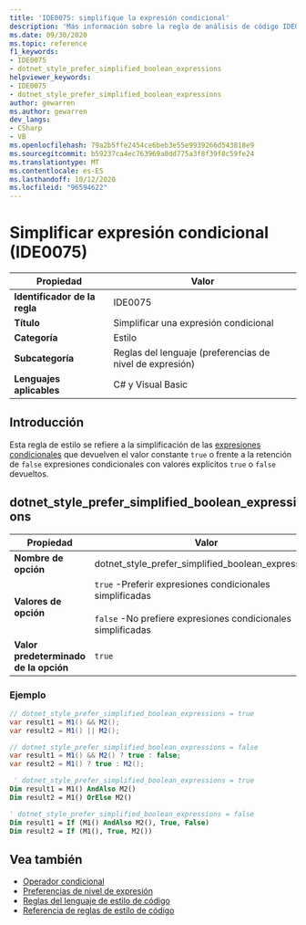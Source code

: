 ```yaml
---
title: 'IDE0075: simplifique la expresión condicional'
description: 'Más información sobre la regla de análisis de código IDE0075: simplifique la expresión condicional'
ms.date: 09/30/2020
ms.topic: reference
f1_keywords:
- IDE0075
- dotnet_style_prefer_simplified_boolean_expressions
helpviewer_keywords:
- IDE0075
- dotnet_style_prefer_simplified_boolean_expressions
author: gewarren
ms.author: gewarren
dev_langs:
- CSharp
- VB
ms.openlocfilehash: 79a2b5ffe2454ce6beb3e55e9939266d543818e9
ms.sourcegitcommit: b59237ca4ec763969a0dd775a3f8f39f8c59fe24
ms.translationtype: MT
ms.contentlocale: es-ES
ms.lasthandoff: 10/12/2020
ms.locfileid: "96594622"
---
```

# <a name="simplify-conditional-expression-ide0075"></a>Simplificar expresión condicional (IDE0075)

|Propiedad|Valor|
|-|-|
| **Identificador de la regla** | IDE0075 |
| **Título** | Simplificar una expresión condicional |
| **Categoría** | Estilo |
| **Subcategoría** | Reglas del lenguaje (preferencias de nivel de expresión) |
| **Lenguajes aplicables** | C# y Visual Basic |

## <a name="overview"></a>Introducción

Esta regla de estilo se refiere a la simplificación de las [expresiones condicionales](../../../csharp/language-reference/operators/conditional-operator.md) que devuelven el valor constante `true` o frente a la retención de `false` expresiones condicionales con valores explícitos `true` o `false` devueltos.

## <a name="dotnet_style_prefer_simplified_boolean_expressions"></a>dotnet_style_prefer_simplified_boolean_expressions

|Propiedad|Valor|
|-|-|
| **Nombre de opción** | dotnet_style_prefer_simplified_boolean_expressions
| **Valores de opción** | `true` -Preferir expresiones condicionales simplificadas<br /><br /> `false` -No prefiere expresiones condicionales simplificadas |
| **Valor predeterminado de la opción** | `true` |

### <a name="example"></a>Ejemplo

```csharp
// dotnet_style_prefer_simplified_boolean_expressions = true
var result1 = M1() && M2();
var result2 = M1() || M2();

// dotnet_style_prefer_simplified_boolean_expressions = false
var result1 = M1() && M2() ? true : false;
var result2 = M1() ? true : M2();
```

```vb
 ' dotnet_style_prefer_simplified_boolean_expressions = true
Dim result1 = M1() AndAlso M2()
Dim result2 = M1() OrElse M2()

' dotnet_style_prefer_simplified_boolean_expressions = false
Dim result1 = If (M1() AndAlso M2(), True, False)
Dim result2 = If (M1(), True, M2())
```

## <a name="see-also"></a>Vea también

- [Operador condicional](../../../csharp/language-reference/operators/conditional-operator.md)
- [Preferencias de nivel de expresión](expression-level-preferences.md)
- [Reglas del lenguaje de estilo de código](language-rules.md)
- [Referencia de reglas de estilo de código](index.md)
